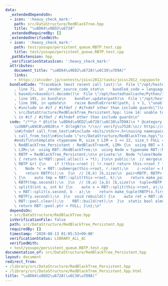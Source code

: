 ```yaml
---
data:
  _extendedDependsOn:
  - icon: ':heavy_check_mark:'
    path: src/DataStructure/RedBlackTree.hpp
    title: "\u8D64\u9ED2\u6728"
  _extendedRequiredBy: []
  _extendedVerifiedWith:
  - icon: ':heavy_check_mark:'
    path: test/yosupo/persistent_queue.RBTP.test.cpp
    title: test/yosupo/persistent_queue.RBTP.test.cpp
  _pathExtension: hpp
  _verificationStatusIcon: ':heavy_check_mark:'
  attributes:
    document_title: "\u8D64\u9ED2\u6728(\u6C38\u7D9A)"
    links:
    - https://atcoder.jp/contests/joisc2012/tasks/joisc2012_copypaste
  bundledCode: "Traceback (most recent call last):\n  File \"/opt/hostedtoolcache/Python/3.9.0/x64/lib/python3.9/site-packages/onlinejudge_verify/documentation/build.py\"\
    , line 71, in _render_source_code_stat\n    bundled_code = language.bundle(stat.path,\
    \ basedir=basedir).decode()\n  File \"/opt/hostedtoolcache/Python/3.9.0/x64/lib/python3.9/site-packages/onlinejudge_verify/languages/cplusplus.py\"\
    , line 191, in bundle\n    bundler.update(path)\n  File \"/opt/hostedtoolcache/Python/3.9.0/x64/lib/python3.9/site-packages/onlinejudge_verify/languages/cplusplus_bundle.py\"\
    , line 398, in update\n    raise BundleErrorAt(path, i + 1, \"unable to process\
    \ #include in #if / #ifdef / #ifndef other than include guards\")\nonlinejudge_verify.languages.cplusplus_bundle.BundleErrorAt:\
    \ src/DataStructure/RedBlackTree_Persistent.hpp: line 14: unable to process #include\
    \ in #if / #ifdef / #ifndef other than include guards\n"
  code: "/**\n * @title \u8D64\u9ED2\u6728(\u6C38\u7D9A)\n * @category \u30C7\u30FC\
    \u30BF\u69CB\u9020\n * O(logN)\n */\n// verify\u7528:\n// https://atcoder.jp/contests/joisc2012/tasks/joisc2012_copypaste\n\
    \n#ifndef call_from_test\n#include <bits/stdc++.h>\nusing namespace std;\n\n#define\
    \ call_from_test\n#include \"src/DataStructure/RedBlackTree.hpp\"\n#undef call_from_test\n\
    #endif\n\ntemplate <typename M, size_t LIM = 1 << 22, size_t FULL = 1000>\nstruct\
    \ RedBlackTree_Persistent : RedBlackTree<M, LIM> {\n  using RBT = RedBlackTree<M,\
    \ LIM>;\n  using RBT::RedBlackTree;\n  using Node = typename RBT::Node;\n  using\
    \ RBTP = RedBlackTree_Persistent;\n\n private:\n  Node *clone(Node *t) override\
    \ { return &(*RBT::pool.alloc() = *t); }\n\n public:\n  // merge\n  RBTP operator+(const\
    \ RBTP &r) {\n    if (!this->root || !r.root) return this->root ? *this : r;\n\
    \    Node *c = RBT::submerge(this->root, r.root);\n    c->color = RBT::BLACK;\n\
    \    return RBTP(c);\n  }\n  // [0,k) [k,size)\n  pair<RBTP, RBTP> split(int k)\
    \ {\n    auto tmp = RBT::split(this->root, k);\n    return make_pair(RBTP(tmp.first),\
    \ RBTP(tmp.second));\n  }\n  // [0,a) [a,b) [b,size)\n  tuple<RBTP, RBTP, RBTP>\
    \ split3(int a, int b) {\n    auto x = RBT::split(this->root, a);\n    auto y\
    \ = RBT::split(x.second, b - a);\n    return make_tuple(RBTP(x.first), RBTP(y.first),\
    \ RBTP(y.second));\n  }\n  void rebuild() {\n    auto ret = RBT::dump();\n   \
    \ RBT::pool.clear();\n    RBT::build(ret);\n  }\n  static bool almost_full() {\
    \ return RBT::pool.ptr < FULL; }\n};\n"
  dependsOn:
  - src/DataStructure/RedBlackTree.hpp
  isVerificationFile: false
  path: src/DataStructure/RedBlackTree_Persistent.hpp
  requiredBy: []
  timestamp: '2020-08-13 01:05:53+09:00'
  verificationStatus: LIBRARY_ALL_AC
  verifiedWith:
  - test/yosupo/persistent_queue.RBTP.test.cpp
documentation_of: src/DataStructure/RedBlackTree_Persistent.hpp
layout: document
redirect_from:
- /library/src/DataStructure/RedBlackTree_Persistent.hpp
- /library/src/DataStructure/RedBlackTree_Persistent.hpp.html
title: "\u8D64\u9ED2\u6728(\u6C38\u7D9A)"
---
```

